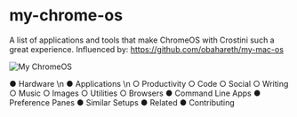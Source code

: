 # my-chrome-os
A list of applications and tools that make ChromeOS with Crostini such a great experience. Influenced by: https://github.com/obahareth/my-mac-os 

![My ChromeOS](https://i.imgur.com/Ivaea0v.jpg)

● Hardware \n
● Applications \n
  ○ Productivity
  ○ Code
  ○ Social
  ○ Writing
  ○ Music
  ○ Images
  ○ Utilities
  ○ Browsers
● Command Line Apps
● Preference Panes
● Similar Setups
● Related
● Contributing

